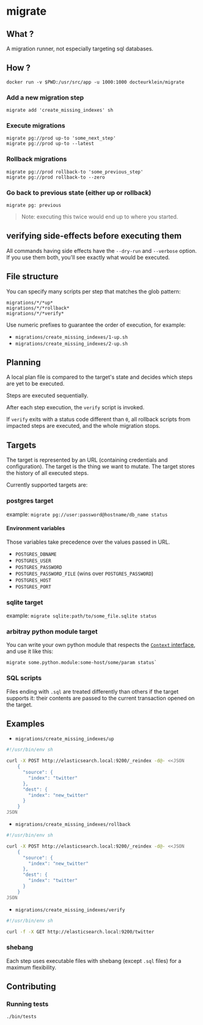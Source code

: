 # migrate

## What ?

A migration runner, not especially targeting sql databases.

## How ?

    docker run -v $PWD:/usr/src/app -u 1000:1000 docteurklein/migrate

### Add a new migration step

    migrate add 'create_missing_indexes' sh

### Execute migrations

    migrate pg://prod up-to 'some_next_step'
    migrate pg://prod up-to --latest

### Rollback migrations

    migrate pg://prod rollback-to 'some_previous_step'
    migrate pg://prod rollback-to --zero


### Go back to previous state (either up or rollback)

    migrate pg: previous

> Note: executing this twice would end up to where you started.


## verifying side-effects before executing them

All commands having side effects have the `--dry-run` and `--verbose` option. If you use them both, you'll see exactly what would be executed.

## File structure


You can specify many scripts per step that matches the glob pattern:

    migrations/*/*up*
    migrations/*/*rollback*
    migrations/*/*verify*

Use numeric prefixes to guarantee the order of execution, for example:

 - `migrations/create_missing_indexes/1-up.sh`
 - `migrations/create_missing_indexes/2-up.sh`


## Planning

A local plan file is compared to the target's state and decides which steps are yet to be executed.

Steps are executed sequentially.

After each step execution, the `verify` script is invoked.

If `verify` exits with a status code different than `0`, all rollback scripts from impacted steps are executed, and the whole migration stops.


## Targets

The target is represented by an URL (containing credentials and configuration).
The target is the thing we want to mutate.
The target stores the history of all executed steps.

Currently supported targets are:

### postgres target
    
example: `migrate pg://user:password@hostname/db_name status`

#### Environment variables

Those variables take precedence over the values passed in URL.

 - `POSTGRES_DBNAME`
 - `POSTGRES_USER`
 - `POSTGRES_PASSWORD`
 - `POSTGRES_PASSWORD_FILE` (wins over `POSTGRES_PASSWORD`)
 - `POSTGRES_HOST`
 - `POSTGRES_PORT`
 
### sqlite target

example: `migrate sqlite:path/to/some_file.sqlite status`


### arbitray python module target

You can write your own python module that respects the [`Context` interface](./migrate/targets/sqlite.py#L8),
and use it like this:

    migrate some.python.module:some-host/some/param status`

### SQL scripts

Files ending with `.sql` are treated differently than others if the target supports it:
their contents are passed to the current transaction opened on the target.


## Examples

 - `migrations/create_missing_indexes/up`

```sh
#!/usr/bin/env sh

curl -X POST http://elasticsearch.local:9200/_reindex -d@- <<JSON
    {
      "source": {
        "index": "twitter"
      },
      "dest": {
        "index": "new_twitter"
      }
    }
JSON
```

 - `migrations/create_missing_indexes/rollback`

```sh
#!/usr/bin/env sh

curl -X POST http://elasticsearch.local:9200/_reindex -d@- <<JSON
    {
      "source": {
        "index": "new_twitter"
      },
      "dest": {
        "index": "twitter"
      }
    }
JSON
```

 - `migrations/create_missing_indexes/verify`

```sh
#!/usr/bin/env sh

curl -f -X GET http://elasticsearch.local:9200/twitter
```


### shebang


Each step uses executable files with shebang (except `.sql` files) for a maximum flexibility.


## Contributing

### Running tests

    ./bin/tests
